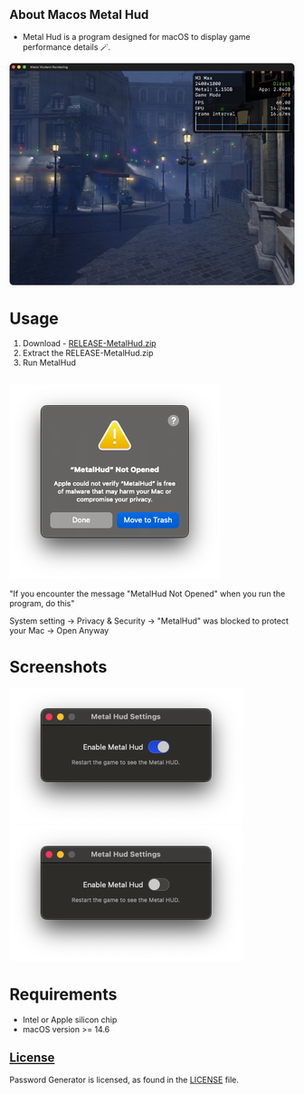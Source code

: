 ## About Macos Metal Hud

-  Metal Hud is a program designed for macOS to display game performance details 🪄.

![](/Images/MetalHudAppDark.png)

# Usage
1) Download - [RELEASE-MetalHud.zip](https://github.com/KMSwiftly/MetalHud/releases/tag/1.0)
2) Extract the RELEASE-MetalHud.zip
3) Run MetalHud  
##

![](/Images/Warning.png)

"If you encounter the message "MetalHud Not Opened" when you run the program, do this"

System setting -> Privacy & Security -> "MetalHud" was blocked to protect your Mac -> Open Anyway 
##

# Screenshots
![](/Images/WindowEnable.png)
![](/Images/WindowDisable.png)

# Requirements
- Intel or Apple silicon chip
- macOS version >= 14.6

## [License][license]
Password Generator is licensed, as found in the [LICENSE][license] file.

[license]: LICENSE
